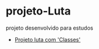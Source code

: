 # projeto-Luta
 projeto desenvolvido para estudos
 <ul>
<li><a href="https://fernandoromeroalves.github.io/projeto-Luta/">Projeto luta com 'Classes'</a> </li>
</ul>

